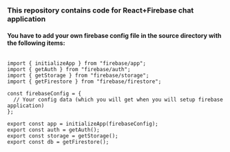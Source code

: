 ### This repository contains code for React+Firebase chat application

#### You have to add your own firebase config file in the source directory with the following items:
```

import { initializeApp } from "firebase/app";
import { getAuth } from "firebase/auth";
import { getStorage } from "firebase/storage";
import { getFirestore } from "firebase/firestore";

const firebaseConfig = {
  // Your config data (which you will get when you will setup firebase application)
};

export const app = initializeApp(firebaseConfig);
export const auth = getAuth();
export const storage = getStorage();
export const db = getFirestore();

```
